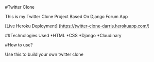 #Twitter Clone

This is my Twitter Clone Project Based On Django Forum App

[Live Heroku Deployment] (https://twitter-clone-darris.herokuapp.com/)


##Technologies Used
*HTML
*CSS
*Django
*Cloudinary

#How to use?

Use this to build your own twitter clone
